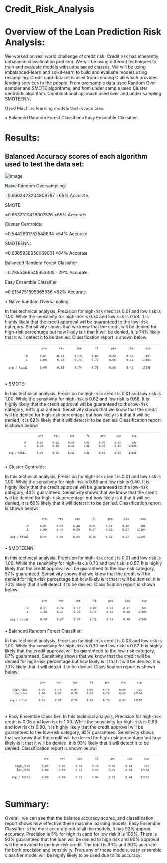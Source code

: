 # Credit_Risk_Analysis

# Overview of the Loan Prediction Risk Analysis: 

We worked on real world challenge of credit risk. Credit risk has inherently unbalance classification problem. We will be using different techniques to train and evaluate models with unbalanced classes. We will be using imbalanced-learn and scikit-learn to build and evaluate models using resampling. Credit card dataset is used from Lending Club which provides lending services to the people. 
From oversample data used Random Over sampler and SMOTE algorithms, and from under sample used Cluster centroids algorithm. Combinational approach used over and under sampling SMOTEENN. 

Used Machine learning models that reduce bias: 

•	Balanced Random Forest Classifier 
•	Easy Ensemble Classifier. 

# Results:

## Balanced Accuracy scores of each algorithm used to test the data set:

![image](https://user-images.githubusercontent.com/75701769/116023396-0220da00-a61a-11eb-92c2-18c99c816cfc.png)

Naïve Random Oversampling:

=0.6603423204808787
=66% Accurate. 

SMOTE: 

=0.6537310478007576
=65% Accurate

Cluster Centroids:

=0.5442661782548694
=54% Accurate

SMOTEENN:

=0.6365938950069001
=64% Accurate

Balanced Random Forest Classifier 

=0.7885466545953005
=79% Accurate.

Easy Ensemble Classifier

=0.9154751595365336
=92% Accurate.

•	Naïve Random Oversampling: 

In this technical analysis, Precision for high-risk credit is 0.01 and low risk is 1.00. While the sensitivity for high-risk is 0.74 and low risk is 0.58. It is highly likely that the credit approval will be guaranteed to the low-risk category. Sensitivity shows that we know that the credit will be denied for high-risk percentage but how likely is it that it will be denied, it is 74% likely that it will detect it to be denied. Classification report is shown below: 

![Credit_Risk_Analysis](https://github.com/Zainak94/Credit_Risk_Analysis/blob/main/Resources/Naive_Random_Oversampling.PNG)

•	SMOTE:

In this technical analysis, Precision for high-risk credit is 0.01 and low risk is 1.00. While the sensitivity for high-risk is 0.62 and low risk is 0.68. It is highly likely that the credit approval will be guaranteed to the low-risk category, 68% guaranteed. Sensitivity shows that we know that the credit will be denied for high-risk percentage but how likely is it that it will be denied, it is 62% likely that it will detect it to be denied. Classification report is shown below: 


![Credit_Risk_Analysis](https://github.com/Zainak94/Credit_Risk_Analysis/blob/main/Resources/SMOTE.PNG)

•	Cluster Centroids:

In this technical analysis, Precision for high-risk credit is 0.01 and low risk is 1.00. While the sensitivity for high-risk is 0.69 and low risk is 0.40. It is highly likely that the credit approval will be guaranteed to the low-risk category, 40% guaranteed. Sensitivity shows that we know that the credit will be denied for high-risk percentage but how likely is it that it will be denied, it is 69% likely that it will detect it to be denied. Classification report is shown below: 

![Credit_Risk_Analysis](https://github.com/Zainak94/Credit_Risk_Analysis/blob/main/Resources/Cluster_Centroids.PNG)

•	SMOTEENN:

In this technical analysis, Precision for high-risk credit is 0.01 and low risk is 1.00. While the sensitivity for high-risk is 0.70 and low risk is 0.57. It is highly likely that the credit approval will be guaranteed to the low-risk category, 57% guaranteed. Sensitivity shows that we know that the credit will be denied for high-risk percentage but how likely is it that it will be denied, it is 70% likely that it will detect it to be denied. Classification report is shown below: 

![Credit_Risk_Analysis](https://github.com/Zainak94/Credit_Risk_Analysis/blob/main/Resources/SMOTEENN.PNG)

•	Balanced Random Forest Classifier: 

In this technical analysis, Precision for high-risk credit is 0.03 and low risk is 1.00. While the sensitivity for high-risk is 0.70 and low risk is 0.87. It is highly likely that the credit approval will be guaranteed to the low-risk category, 87% guaranteed. Sensitivity shows that we know that the credit will be denied for high-risk percentage but how likely is it that it will be denied, it is 70% likely that it will detect it to be denied. Classification report is shown below: 

![Credit_Risk_Analysis](https://github.com/Zainak94/Credit_Risk_Analysis/blob/main/Resources/Balanced_Random_Forest_Classifier.PNG)

•	Easy Ensemble Classifier:
In this technical analysis, Precision for high-risk credit is 0.05 and low risk is 1.00. While the sensitivity for high-risk is 0.93 and low risk is 0.90. It is highly likely that the credit approval will be guaranteed to the low-risk category, 90% guaranteed. Sensitivity shows that we know that the credit will be denied for high-risk percentage but how likely is it that it will be denied, it is 93% likely that it will detect it to be denied. Classification report is shown below: 

![Credit_Risk_Analysis](https://github.com/Zainak94/Credit_Risk_Analysis/blob/main/Resources/Easy_Ensemble_Classifier.PNG)

# Summary:

Overall, we can see that the balance accuracy scores, and classification report shows how effective these machine learning models. Easy Ensemble Classifier is the most accurate out of all the models, it has 92% approx. accuracy. Precision is 5% for high risk and for low risk it is 100%. There is 93% guaranteed that the loan will be denied to high risk and 90% approval will be provided to the low-risk credit. The total is 99% and 90% accurate for both precision and sensitivity. 
From any of these models, easy ensemble classifier model will be highly likely to be used due to its accuracy. 
